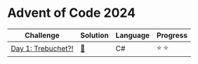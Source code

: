 # Advent of Code 2024

| Challenge | Solution | Language | Progress        |
|---|---|---|---|
|[Day 1: Trebuchet?!](https://adventofcode.com/2024/day/1)    | [🔑](https://github.com/mamjow/adventofcode2024/blob/main/Days/Day1.cs)   | C#       | :star: :star: |            